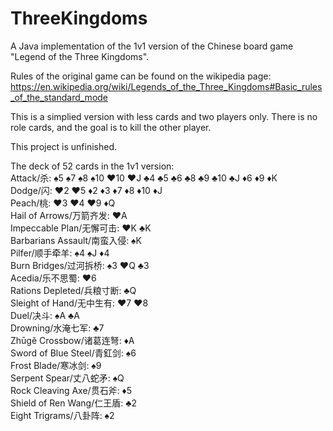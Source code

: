 # ThreeKingdoms
A Java implementation of the 1v1 version of the Chinese board game "Legend of the Three Kingdoms".

Rules of the original game can be found on the wikipedia page: https://en.wikipedia.org/wiki/Legends_of_the_Three_Kingdoms#Basic_rules_of_the_standard_mode

This is a simplied version with less cards and two players only. There is no role cards, and the goal is to kill the other player. 

This project is unfinished.


The deck of 52 cards in the 1v1 version: <br />
Attack/杀: ♠5 ♠7 ♠8 ♠10 ♥10 ♥J ♣4 ♣5 ♣6 ♣8 ♣9 ♣10 ♣J ♦6 ♦9 ♦K <br />
Dodge/闪: ♥2 ♥5 ♦2 ♦3 ♦7 ♦8 ♦10 ♦J <br />
Peach/桃: ♥3 ♥4 ♥9 ♦Q <br />
Hail of Arrows/万箭齐发: ♥A <br />
Impeccable Plan/无懈可击: ♥K ♣K <br />
Barbarians Assault/南蛮入侵: ♠K <br />
Pilfer/顺手牵羊: ♠4 ♠J ♦4 <br />
Burn Bridges/过河拆桥: ♠3 ♥Q ♣3 <br />
Acedia/乐不思蜀: ♥6 <br />
Rations Depleted/兵粮寸断: ♣Q <br />
Sleight of Hand/无中生有: ♥7 ♥8 <br />
Duel/决斗: ♠A ♣A <br />
Drowning/水淹七军: ♣7 <br />
Zhūgě Crossbow/诸葛连弩: ♦A <br />
Sword of Blue Steel/青釭剑: ♠6 <br />
Frost Blade/寒冰剑: ♠9 <br />
Serpent Spear/丈八蛇矛: ♠Q <br />
Rock Cleaving Axe/贯石斧: ♦5 <br />
Shield of Ren Wang/仁王盾: ♣2 <br />
Eight Trigrams/八卦阵: ♠2 <br />

